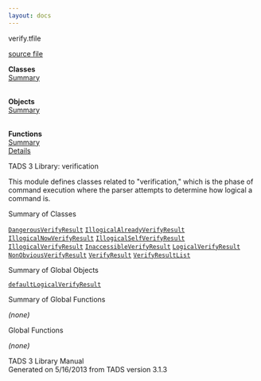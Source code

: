 ```yaml
---
layout: docs
---
```

<span class="title">verify.t</span><span class="type">file</span>

[source file](../source/verify.t.html)

**Classes**  
[Summary](#_ClassSummary_)  
 

**Objects**  
[Summary](#_ObjectSummary_)  
 

**Functions**  
[Summary](#_FunctionSummary_)  
[Details](#_Functions_)



TADS 3 Library: verification

This module defines classes related to "verification," which is the
phase of command execution where the parser attempts to determine how
logical a command is.



<span id="_ClassSummary_"></span>



<span class="hdln">Summary of Classes</span>  



[`DangerousVerifyResult`](../object/DangerousVerifyResult.html) [`IllogicalAlreadyVerifyResult`](../object/IllogicalAlreadyVerifyResult.html) [`IllogicalNowVerifyResult`](../object/IllogicalNowVerifyResult.html) [`IllogicalSelfVerifyResult`](../object/IllogicalSelfVerifyResult.html) [`IllogicalVerifyResult`](../object/IllogicalVerifyResult.html) [`InaccessibleVerifyResult`](../object/InaccessibleVerifyResult.html) [`LogicalVerifyResult`](../object/LogicalVerifyResult.html) [`NonObviousVerifyResult`](../object/NonObviousVerifyResult.html) [`VerifyResult`](../object/VerifyResult.html) [`VerifyResultList`](../object/VerifyResultList.html)
<span id="_ObjectSummary_"></span>



<span class="hdln">Summary of Global Objects</span>  



[`defaultLogicalVerifyResult`](../object/defaultLogicalVerifyResult.html)
<span id="FunctionSummary_"></span>



<span class="hdln">Summary of Global Functions</span>  



*(none)* <span id="_Functions_"></span>



<span class="hdln">Global Functions</span>  



*(none)*



TADS 3 Library Manual  
Generated on 5/16/2013 from TADS version 3.1.3


